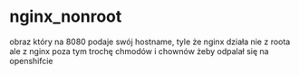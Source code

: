 # nginx_nonroot

obraz który na 8080 podaje swój hostname, tyle że nginx działa nie z roota ale z nginx
poza tym trochę chmodów i chownów żeby odpalał się na openshifcie 


